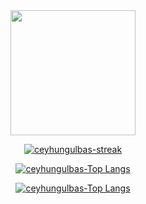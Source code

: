 <div align="center">
  
<img src="https://media.giphy.com/media/WUlplcMpOCEmTGBtBW/giphy.gif" width="200">

[![ceyhungulbas-streak](https://github-readme-streak-stats.herokuapp.com?user=ceyhungulbas&theme=tokyonight&date_format=j%20M%5B%20Y%5D&fire=DD2727)](https://git.io/streak-stats)

[![ceyhungulbas-Top Langs](https://github-readme-stats.vercel.app/api?username=ceyhungulbas&count_private=true&show_icons=true&theme=tokyonight&hide=stars)](https://github.com/anuraghazra/github-readme-stats)

[![ceyhungulbas-Top Langs](https://github-readme-stats.vercel.app/api/top-langs/?username=ceyhungulbas&layout=compact&theme=tokyonight)](https://github.com/anuraghazra/github-readme-stats)

</div>  

  
<!--

![visitors](https://visitor-badge.glitch.me/badge?page_id=ceyhungulbas.visitor-badge)





**ceyhungulbas/ceyhungulbas** is a ✨ _special_ ✨ repository because its `README.md` (this file) appears on your GitHub profile.

Here are some ideas to get you started:

- 🔭 I’m currently working on ...
- 🌱 I’m currently learning ...
- 👯 I’m looking to collaborate on ...
- 🤔 I’m looking for help with ...
- 💬 Ask me about ...
- 📫 How to reach me: ...
- 😄 Pronouns: ...
- ⚡ Fun fact: ...
-->
